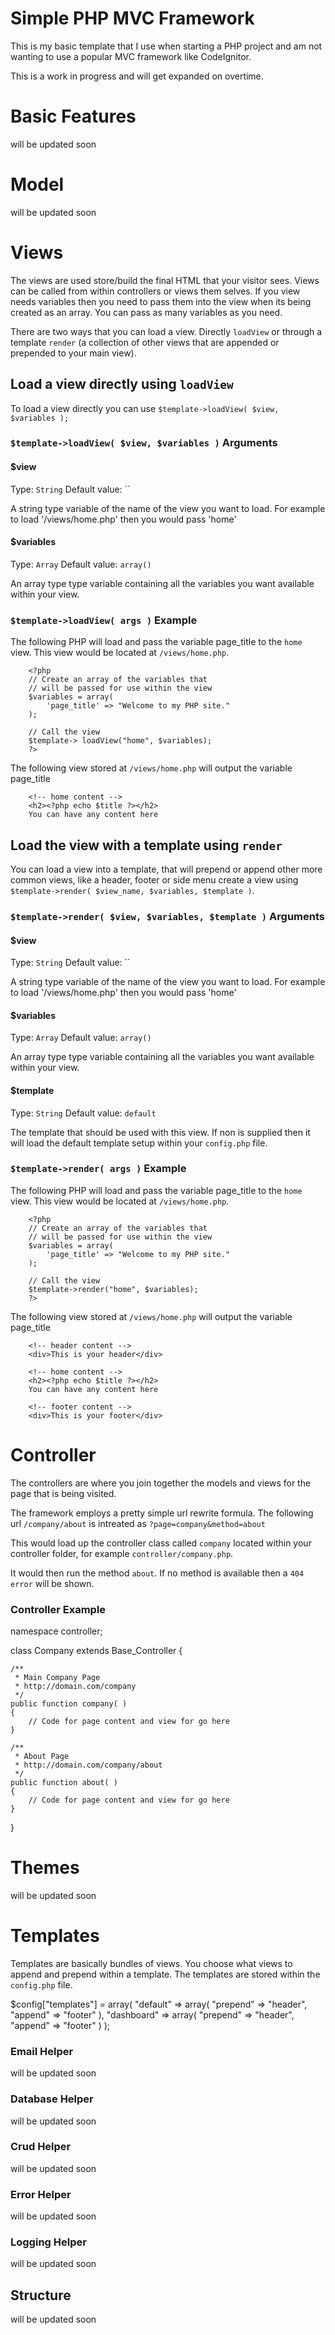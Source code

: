 Simple PHP MVC Framework 
========================
This is my basic template that I use when starting a PHP project and am not wanting to use a popular MVC framework like CodeIgnitor.

This is a work in progress and will get expanded on overtime.

# Basic Features
will be updated soon
# Model
will be updated soon
# Views
The views are used store/build the final HTML that your visitor sees.  Views can be called from within controllers or views them selves.  If you view needs variables then you need to pass them into the view when its being created as an array.  You can pass as many variables as you need.

There are two ways that you can load a view.  Directly `loadView` or through a template `render` (a collection of other views that are appended or prepended to your main view). 

## Load a view directly using `loadView`

To load a view directly you can use `$template->loadView( $view, $variables );`

### `$template->loadView( $view, $variables )` Arguments

#### $view
Type: `String`
Default value: ``

A string type variable of the name of the view you want to load.  For example to load '/views/home.php' then you would pass 'home'

#### $variables
Type: `Array`
Default value: `array()`

An array type type variable containing all the variables you want available within your view.

### `$template->loadView( args )` Example 

The following PHP will load and pass the variable page_title to the `home` view. This view would be located at `/views/home.php`.

        <?php
        // Create an array of the variables that 
        // will be passed for use within the view
        $variables = array(
            'page_title' => "Welcome to my PHP site."
        );

        // Call the view
        $template-> loadView("home", $variables);
        ?>

The following view stored at `/views/home.php` will output the variable page_title

        <!-- home content -->
        <h2><?php echo $title ?></h2>
        You can have any content here
        

## Load the view with a template using `render`

You can load a view into a template, that will prepend or append other more common views, like a header, footer or side menu create a view using `$template->render( $view_name, $variables, $template )`.

### `$template->render( $view, $variables, $template )` Arguments

#### $view
Type: `String`
Default value: ``

A string type variable of the name of the view you want to load.  For example to load '/views/home.php' then you would pass 'home'

#### $variables
Type: `Array`
Default value: `array()`

An array type type variable containing all the variables you want available within your view.

#### $template
Type: `String`
Default value: `default`

The template that should be used with this view. If non is supplied then it will load the default template setup within your `config.php` file.

### `$template->render( args )` Example 

The following PHP will load and pass the variable page_title to the `home` view. This view would be located at `/views/home.php`.

        <?php
        // Create an array of the variables that 
        // will be passed for use within the view
        $variables = array(
            'page_title' => "Welcome to my PHP site."
        );

        // Call the view
        $template->render("home", $variables);
        ?>
The following view stored at `/views/home.php` will output the variable page_title

        <!-- header content -->
        <div>This is your header</div>

        <!-- home content -->
        <h2><?php echo $title ?></h2>
        You can have any content here

        <!-- footer content -->
        <div>This is your footer</div>
        
# Controller
The controllers are where you join together the models and views for the page that is being visited.

The framework employs a pretty simple url rewrite formula.  The following url `/company/about` is intreated as `?page=company&method=about`

This would load up the controller class called `company` located within your controller folder, for example `controller/company.php`.

It would then run the method `about`.  If no method is available then a `404 error` will be shown.

### Controller Example

namespace controller;

class Company extends Base_Controller
{

    /**
     * Main Company Page
     * http://domain.com/company
     */
    public function company( )
    {
        // Code for page content and view for go here
    }

    /**
     * About Page
     * http://domain.com/company/about
     */
    public function about( )
    {
        // Code for page content and view for go here
    }

}

# Themes
will be updated soon

# Templates
Templates are basically bundles of views. You choose what views to append and prepend within a template.  The templates are stored within the `config.php` file.

$config["templates"] = array(
    "default" => array(
        "prepend" => "header",
        "append" => "footer"
    ),
    "dashboard" => array(
        "prepend" => "header",
        "append" => "footer"
    )
);

### Email Helper
will be updated soon

### Database Helper
will be updated soon

### Crud Helper
will be updated soon

### Error Helper
will be updated soon

### Logging Helper
will be updated soon

## Structure
will be updated soon
